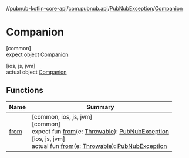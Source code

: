 //[pubnub-kotlin-core-api](../../../../index.md)/[com.pubnub.api](../../index.md)/[PubNubException](../index.md)/[Companion](index.md)

# Companion

[common]\
expect object [Companion](index.md)

[ios, js, jvm]\
actual object [Companion](index.md)

## Functions

| Name | Summary |
|---|---|
| [from](from.md) | [common, ios, js, jvm]<br>[common]<br>expect fun [from](from.md)(e: [Throwable](https://kotlinlang.org/api/latest/jvm/stdlib/kotlin/-throwable/index.html)): [PubNubException](../index.md)<br>[ios, js, jvm]<br>actual fun [from](from.md)(e: [Throwable](https://kotlinlang.org/api/latest/jvm/stdlib/kotlin/-throwable/index.html)): [PubNubException](../index.md) |
